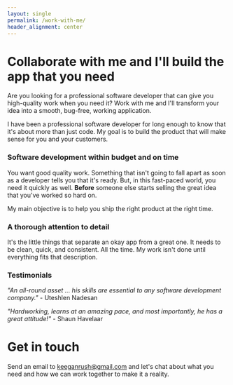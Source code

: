 ```yaml
---
layout: single
permalink: /work-with-me/
header_alignment: center
---
```

# Collaborate with me and I'll build the app that you need

Are you looking for a professional software developer that can give you high-quality work when you need it? Work with me and I'll transform your idea into a smooth, bug-free, working application.

I have been a professional software developer for long enough to know that it's about more than just code. My goal is to build the product that will make sense for you and your customers.

### Software development within budget and on time

You want good quality work. Something that isn't going to fall apart as soon as a developer tells you that it's ready. But, in this fast-paced world, you need it quickly as well. **Before** someone else starts selling the great idea that you've worked so hard on.

My main objective is to help you ship the right product at the right time.

### A thorough attention to detail

It's the little things that separate an okay app from a great one. It needs to be clean, quick, and consistent. All the time. My work isn't done until everything fits that description.

### Testimonials

*"An all-round asset ... his skills are essential to any software development company."* - Uteshlen Nadesan

*"Hardworking, learns at an amazing pace, and most importantly, he has a great attitude!"* - Shaun Havelaar

# Get in touch

Send an email to [keeganrush@gmail.com](mailto:keeganrush@gmail.com) and let's chat about what you need and how we can work together to make it a reality.
